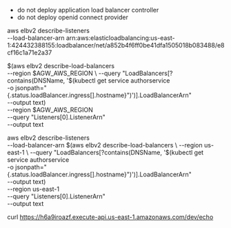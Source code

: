 - do not deploy application load balancer controller
- do not deploy openid connect provider








aws elbv2 describe-listeners \
--load-balancer-arn arn:aws:elasticloadbalancing:us-east-1:424432388155:loadbalancer/net/a852b4f6ff0be41dfa1505018b083488/e8cf16c1a71e2a37

$(aws elbv2 describe-load-balancers \
--region $AGW_AWS_REGION \
--query "LoadBalancers[?contains(DNSName, '$(kubectl get service authorservice \
-o jsonpath="{.status.loadBalancer.ingress[].hostname}")')].LoadBalancerArn" \
--output text) \
--region $AGW_AWS_REGION \
--query "Listeners[0].ListenerArn" \
--output text




aws elbv2 describe-listeners \
--load-balancer-arn $(aws elbv2 describe-load-balancers \
--region us-east-1 \
--query "LoadBalancers[?contains(DNSName, '$(kubectl get service authorservice \
-o jsonpath="{.status.loadBalancer.ingress[].hostname}")')].LoadBalancerArn" \
--output text) \
--region us-east-1 \
--query "Listeners[0].ListenerArn" \
--output text






curl https://h6a9iroazf.execute-api.us-east-1.amazonaws.com/dev/echo
